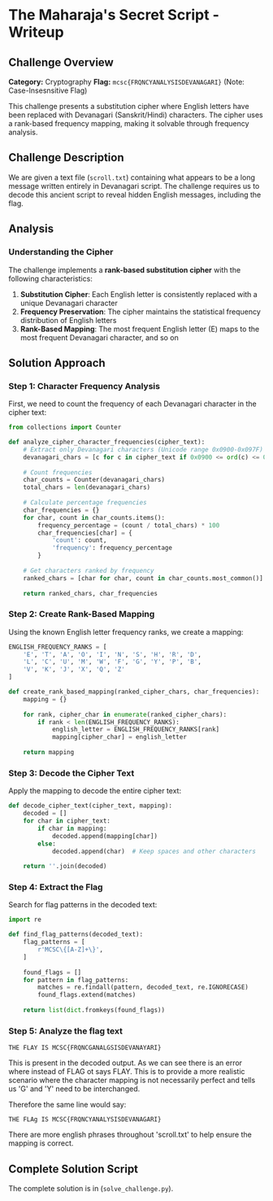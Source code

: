 # The Maharaja's Secret Script - Writeup

## Challenge Overview

**Category:** Cryptography 
**Flag:** `mcsc{FRQNCYANALYSISDEVANAGARI}` (Note: Case-Insesnsitive Flag)

This challenge presents a substitution cipher where English letters have been replaced with Devanagari (Sanskrit/Hindi) characters. The cipher uses a rank-based frequency mapping, making it solvable through frequency analysis.

## Challenge Description

We are given a text file (`scroll.txt`) containing what appears to be a long message written entirely in Devanagari script. The challenge requires us to decode this ancient script to reveal hidden English messages, including the flag.

## Analysis

### Understanding the Cipher

The challenge implements a **rank-based substitution cipher** with the following characteristics:

1. **Substitution Cipher**: Each English letter is consistently replaced with a unique Devanagari character
2. **Frequency Preservation**: The cipher maintains the statistical frequency distribution of English letters
3. **Rank-Based Mapping**: The most frequent English letter (E) maps to the most frequent Devanagari character, and so on

## Solution Approach

### Step 1: Character Frequency Analysis

First, we need to count the frequency of each Devanagari character in the cipher text:

```python
from collections import Counter

def analyze_cipher_character_frequencies(cipher_text):
    # Extract only Devanagari characters (Unicode range 0x0900-0x097F)
    devanagari_chars = [c for c in cipher_text if 0x0900 <= ord(c) <= 0x097F]
    
    # Count frequencies
    char_counts = Counter(devanagari_chars)
    total_chars = len(devanagari_chars)
    
    # Calculate percentage frequencies
    char_frequencies = {}
    for char, count in char_counts.items():
        frequency_percentage = (count / total_chars) * 100
        char_frequencies[char] = {
            'count': count,
            'frequency': frequency_percentage
        }
    
    # Get characters ranked by frequency
    ranked_chars = [char for char, count in char_counts.most_common()]
    
    return ranked_chars, char_frequencies
```

### Step 2: Create Rank-Based Mapping

Using the known English letter frequency ranks, we create a mapping:

```python
ENGLISH_FREQUENCY_RANKS = [
    'E', 'T', 'A', 'O', 'I', 'N', 'S', 'H', 'R', 'D', 
    'L', 'C', 'U', 'M', 'W', 'F', 'G', 'Y', 'P', 'B', 
    'V', 'K', 'J', 'X', 'Q', 'Z'
]

def create_rank_based_mapping(ranked_cipher_chars, char_frequencies):
    mapping = {}
    
    for rank, cipher_char in enumerate(ranked_cipher_chars):
        if rank < len(ENGLISH_FREQUENCY_RANKS):
            english_letter = ENGLISH_FREQUENCY_RANKS[rank]
            mapping[cipher_char] = english_letter
    
    return mapping
```

### Step 3: Decode the Cipher Text

Apply the mapping to decode the entire cipher text:

```python
def decode_cipher_text(cipher_text, mapping):
    decoded = []
    for char in cipher_text:
        if char in mapping:
            decoded.append(mapping[char])
        else:
            decoded.append(char)  # Keep spaces and other characters
    
    return ''.join(decoded)
```

### Step 4: Extract the Flag

Search for flag patterns in the decoded text:

```python
import re

def find_flag_patterns(decoded_text):
    flag_patterns = [
        r'MCSC\{[A-Z]+\}',
    ]
    
    found_flags = []
    for pattern in flag_patterns:
        matches = re.findall(pattern, decoded_text, re.IGNORECASE)
        found_flags.extend(matches)
    
    return list(dict.fromkeys(found_flags))
```

### Step 5: Analyze the flag text

```
THE FLAY IS MCSC{FRQNCGANALGSISDEVANAYARI} 
```
This is present in the decoded output. As we can see there is an error where instead of FLAG ot says FLAY. This is to provide a more realistic scenario where the character mapping is not necessarily perfect and tells us 'G' and 'Y' need to be interchanged.

Therefore the same line would say:
```
THE FLAg IS MCSC{FRQNCYANALYSISDEVANAGARI} 
```

There are more english phrases throughout 'scroll.txt' to help ensure the mapping is correct.

## Complete Solution Script

The complete solution is in (`solve_challenge.py`).
